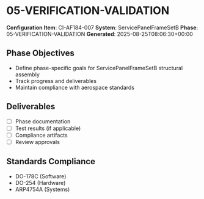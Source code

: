 # 05-VERIFICATION-VALIDATION

**Configuration Item**: CI-AF184-007
**System**: ServicePanelFrameSetB
**Phase**: 05-VERIFICATION-VALIDATION
**Generated**: 2025-08-25T08:06:30+00:00

## Phase Objectives
- Define phase-specific goals for ServicePanelFrameSetB structural assembly
- Track progress and deliverables
- Maintain compliance with aerospace standards

## Deliverables
- [ ] Phase documentation
- [ ] Test results (if applicable)
- [ ] Compliance artifacts
- [ ] Review approvals

## Standards Compliance
- DO-178C (Software)
- DO-254 (Hardware)
- ARP4754A (Systems)

